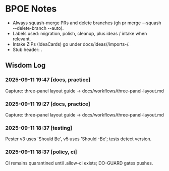 <!-- status: stub; target: 150+ words -->
# BPOE Notes

- Always squash-merge PRs and delete branches (gh pr merge --squash --delete-branch --auto).
- Labels used: migration, polish, cleanup, plus ideas / intake when relevant.
- Intake ZIPs (IdeaCards) go under docs/ideas/<YYYY-MM-DD>/imports-<HHmmss>/.
- Stub header: <!-- status: stub; target: 150+ words -->.




## Wisdom Log
### 2025-09-11 19:47 [docs, practice]
Capture: three-panel layout guide → docs/workflows/three-panel-layout.md

### 2025-09-11 19:27 [docs, practice]
Capture: three-panel layout guide → docs/workflows/three-panel-layout.md

### 2025-09-11 18:37 [testing]
Pester v3 uses 'Should Be', v5 uses 'Should -Be'; tests detect version.
### 2025-09-11 18:37 [policy, ci]
CI remains quarantined until .allow-ci exists; DO-GUARD gates pushes.




